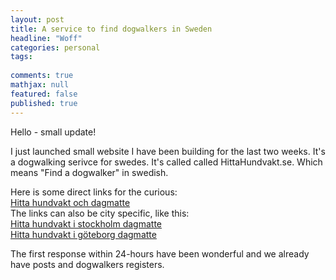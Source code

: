```yaml
---
layout: post
title: A service to find dogwalkers in Sweden
headline: "Woff"
categories: personal
tags: 
  
comments: true
mathjax: null
featured: false
published: true
---
```

Hello - small update!

I just launched small website I have been building for the last two weeks. It's a dogwalking serivce for swedes. It's called called HittaHundvakt.se. Which means "Find a dogwalker" in swedish.

Here is some direct links for the curious:  
[Hitta hundvakt och dagmatte](https://hittahundvakt.se "Hitta Hundvakt och dagmatte")  
The links can also be city specific, like this:  
[Hitta hundvakt i stockholm dagmatte](https://hittahundvakt.se/hundvakt/Stockholm)  
[Hitta hundvakt i göteborg dagmatte](https://hittahundvakt.se/hundvakt/göteborg)

The first response within 24-hours have been wonderful and we already have posts and dogwalkers registers.